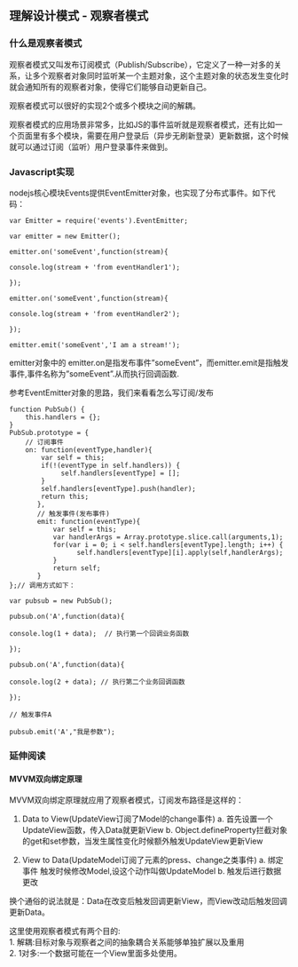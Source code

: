 ## 理解设计模式 - 观察者模式

### 什么是观察者模式
观察者模式又叫发布订阅模式（Publish/Subscribe），它定义了一种一对多的关系，让多个观察者对象同时监听某一个主题对象，这个主题对象的状态发生变化时就会通知所有的观察者对象，使得它们能够自动更新自己。

观察者模式可以很好的实现2个或多个模块之间的解耦。 

观察者模式的应用场景非常多，比如JS的事件监听就是观察者模式，还有比如一个页面里有多个模块，需要在用户登录后（异步无刷新登录）更新数据，这个时候就可以通过订阅（监听）用户登录事件来做到。

### Javascript实现


nodejs核心模块Events提供EventEmitter对象，也实现了分布式事件。如下代码：

```
var Emitter = require('events').EventEmitter;

var emitter = new Emitter();

emitter.on('someEvent',function(stream){

console.log(stream + 'from eventHandler1');

});

emitter.on('someEvent',function(stream){

console.log(stream + 'from eventHandler2');

});

emitter.emit('someEvent','I am a stream!');
```
emitter对象中的 emitter.on是指发布事件”someEvent”，而emitter.emit是指触发事件,事件名称为”someEvent”.从而执行回调函数.


参考EventEmitter对象的思路，我们来看看怎么写订阅/发布

```
function PubSub() {
    this.handlers = {};
}
PubSub.prototype = {
    // 订阅事件
    on: function(eventType,handler){
        var self = this;
        if(!(eventType in self.handlers)) {
             self.handlers[eventType] = [];
        }
        self.handlers[eventType].push(handler);
        return this;
       },
       // 触发事件(发布事件)
       emit: function(eventType){
           var self = this;
           var handlerArgs = Array.prototype.slice.call(arguments,1);
           for(var i = 0; i < self.handlers[eventType].length; i++) {
                 self.handlers[eventType][i].apply(self,handlerArgs);
           }
           return self;
       }
};// 调用方式如下：

var pubsub = new PubSub();

pubsub.on('A',function(data){

console.log(1 + data);  // 执行第一个回调业务函数

});

pubsub.on('A',function(data){

console.log(2 + data); // 执行第二个业务回调函数

});

// 触发事件A

pubsub.emit('A',"我是参数");
```


### 延伸阅读

#### MVVM双向绑定原理

MVVM双向绑定原理就应用了观察者模式，订阅发布路径是这样的：

1. Data to View(UpdateView订阅了Model的change事件)
    a. 首先设置一个UpdateView函数，传入Data就更新View
    b. Object.defineProperty拦截对象的get和set参数，当发生属性变化时候额外触发UpdateView更新View

2. View to Data(UpdateModel订阅了元素的press、change之类事件)
    a. 绑定事件 触发时候修改Model,设这个动作叫做UpdateModel
    b. 触发后进行数据更改

换个通俗的说法就是：Data在改变后触发回调更新View，而View改动后触发回调更新Data。

这里使用观察者模式有两个目的:  
    1. 解耦:目标对象与观察者之间的抽象耦合关系能够单独扩展以及重用  
    2. 1对多:一个数据可能在一个View里面多处使用。